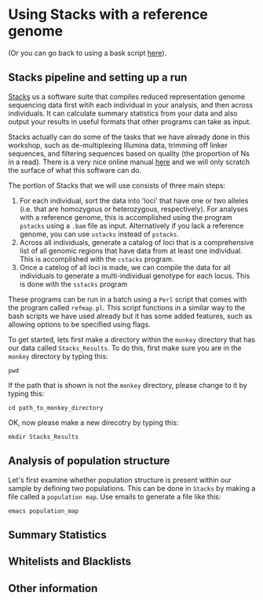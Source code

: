 # Using Stacks with a reference genome

(Or you can go back to using a bask script [here](https://github.com/evansbenj/Reduced-Representation-Workshop/blob/master/5_Automating_alignment_with_a_bash_script.md)).

## Stacks pipeline and setting up a run

[Stacks](http://creskolab.uoregon.edu/stacks/manual/) us a software suite that compiles reduced representation genome sequencing data first witih each individual in your analysis, and then across individuals.  It can calculate summary statistics from your data and also output your results in useful formats that other programs can take as input.

Stacks actually can do some of the tasks that we have already done in this workshop, such as de-multiplexing Illumina data, trimming off linker sequences, and filtering sequences based on quality (the proportion of Ns in a read).  There is a very nice online manual [here](http://creskolab.uoregon.edu/stacks/manual/) and we will only scratch the surface of what this software can do.

The portion of Stacks that we will use consists of three main steps:
  1. For each individual, sort the data into 'loci' that have one or two alleles (i.e. that are homozygous or heterozygous, respectively).  For analyses with a reference genome, this is accomplished using the program `pstacks` using a `.bam` file as input.  Alternatively if you lack a reference genome, you can use `ustacks` instead of `pstacks`.
  2. Across all individuals, generate a catalog of loci that is a comprehensive list of all genomic regions that have data from at least one individual.  This is accomplished with the `cstacks` program.
  3. Once a catelog of all loci is made, we can compile the data for all individuals to generate a multi-individual genotype for each locus.  This is done with the `sstacks` program

These programs can be run in a batch using a `Perl` script that comes with the program called `refmap.pl`.  This script functions in a similar way to the bash scripts we have used already but it has some added features, such as allowing options to be specified using flags.

To get started, lets first make a directory within the `monkey` directory that has our data called `Stacks_Results`.  To do this, first make sure you are in the `monkey` directory by typing this:

`pwd`

If the path that is shown is not the `monkey` directory, please change to it by typing this:

`cd path_to_monkey_directory`

OK, now please make a new direcotry by typing this:

`mkdir Stacks_Results`

## Analysis of population structure

Let's first examine whether population structure is present within our sample by defining two populations.  This can be done in `Stacks` by making a file called a `population map`.  Use emails to generate a file like this:

`emacs population_map`



## Summary Statistics

## Whitelists and Blacklists

## Other information

